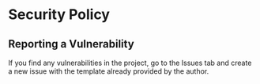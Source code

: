 # Security Policy

## Reporting a Vulnerability

If you find any vulnerabilities in the project, go to the Issues tab and create a new issue with the template already provided by the author.

